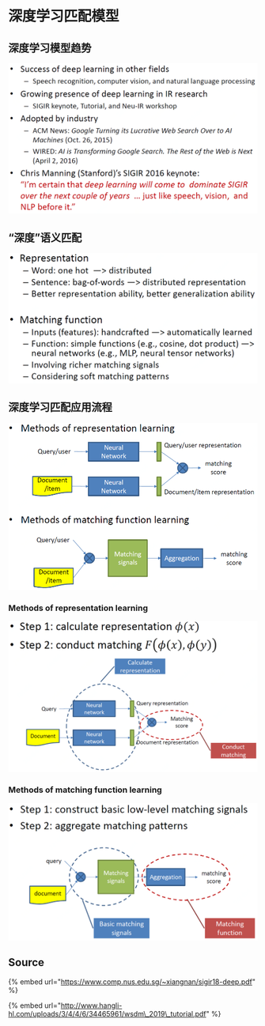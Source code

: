 # 深度学习匹配模型

## 深度学习模型趋势

![](../../../../.gitbook/assets/qi-ye-dong-dong-jie-tu-20190417111923.png)

## “深度”语义匹配

![](../../../../.gitbook/assets/qi-ye-dong-dong-jie-tu-20190417112103.png)

## 深度学习匹配应用流程

![](../../../../.gitbook/assets/qi-ye-dong-dong-jie-tu-20190417112438.png)

### Methods of representation learning

![](../../../../.gitbook/assets/qi-ye-dong-dong-jie-tu-20190417112557.png)

### Methods of matching function learning

![](../../../../.gitbook/assets/qi-ye-dong-dong-jie-tu-20190417112627.png)

## Source

{% embed url="https://www.comp.nus.edu.sg/~xiangnan/sigir18-deep.pdf" %}

{% embed url="http://www.hangli-hl.com/uploads/3/4/4/6/34465961/wsdm\_2019\_tutorial.pdf" %}

